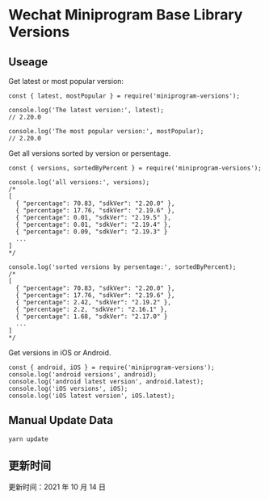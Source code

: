 
# Wechat Miniprogram Base Library Versions

## Useage

Get latest or most popular version:

```;
const { latest, mostPopular } = require('miniprogram-versions');

console.log('The latest version:', latest);
// 2.20.0

console.log('The most popular version:', mostPopular);
// 2.20.0

```

Get all versions sorted by version or persentage.

```
const { versions, sortedByPercent } = require('miniprogram-versions');

console.log('all versions:', versions);
/*
[
  { "percentage": 70.83, "sdkVer": "2.20.0" },
  { "percentage": 17.76, "sdkVer": "2.19.6" },
  { "percentage": 0.01, "sdkVer": "2.19.5" },
  { "percentage": 0.01, "sdkVer": "2.19.4" },
  { "percentage": 0.09, "sdkVer": "2.19.3" }
  ...
]
*/

console.log('sorted versions by persentage:', sortedByPercent);
/*
[
  { "percentage": 70.83, "sdkVer": "2.20.0" },
  { "percentage": 17.76, "sdkVer": "2.19.6" },
  { "percentage": 2.42, "sdkVer": "2.19.2" },
  { "percentage": 2.2, "sdkVer": "2.16.1" },
  { "percentage": 1.68, "sdkVer": "2.17.0" }
  ...
]
*/
```

Get versions in iOS or Android.

```
const { android, iOS } = require('miniprogram-versions');
console.log('android versions', android);
console.log('android latest version', android.latest);
console.log('iOS versions', iOS);
console.log('iOS latest version', iOS.latest);
```

## Manual Update Data

```
yarn update
```

## 更新时间

更新时间：2021 年 10 月 14 日
